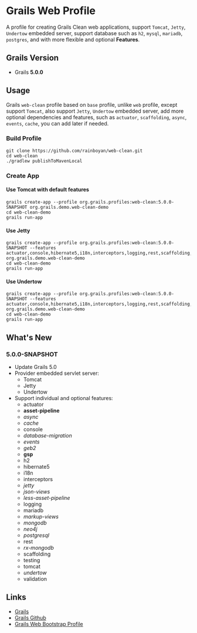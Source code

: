 # Grails Web Profile

A profile for creating Grails Clean web applications, support `Tomcat`, `Jetty`, `Undertow` embedded server, support database such as `h2`, `mysql`, `mariadb`, `postgres`, and with more flexible and optional **Features**.

## Grails Version

- Grails **5.0.0**

## Usage

Grails `web-clean` profile based on `base` profile, unlike `web` profile, except support `Tomcat`, also support `Jetty`, `Undertow` embedded server, add more optional dependencies and features, such as `actuator`, `scaffolding`, `async`, `events`, `cache`, you can add later if needed.

### Build Profile

```
git clone https://github.com/rainboyan/web-clean.git
cd web-clean
./gradlew publishToMavenLocal
```

### Create App

#### Use Tomcat with default features

```
grails create-app --profile org.grails.profiles:web-clean:5.0.0-SNAPSHOT org.grails.demo.web-clean-demo
cd web-clean-demo
grails run-app
```

#### Use Jetty

```
grails create-app --profile org.grails.profiles:web-clean:5.0.0-SNAPSHOT --features actuator,console,hibernate5,i18n,interceptors,logging,rest,scaffolding,testing,validation,jetty org.grails.demo.web-clean-demo
cd web-clean-demo
grails run-app
```

#### Use Undertow

```
grails create-app --profile org.grails.profiles:web-clean:5.0.0-SNAPSHOT --features actuator,console,hibernate5,i18n,interceptors,logging,rest,scaffolding,testing,validation,undertow org.grails.demo.web-clean-demo
cd web-clean-demo
grails run-app
```

## What's New

### 5.0.0-SNAPSHOT

* Update Grails 5.0
* Provider embedded servlet server:
  - Tomcat
  - Jetty
  - Undertow
* Support individual and optional features:
  - actuator
  - **asset-pipeline**
  - *async*
  - *cache*
  - console
  - *database-migration*
  - *events*
  - *geb2*
  - **gsp**
  - h2
  - hibernate5
  - i18n
  - interceptors
  - *jetty*
  - *json-views*
  - *less-asset-pipeline*
  - logging
  - mariadb
  - *markup-views*
  - *mongodb*
  - *neo4j*
  - *postgresql*
  - rest
  - *rx-mongodb*
  - scaffolding
  - testing
  - tomcat
  - *undertow*
  - validation

## Links

- [Grails](https://grails.org)
- [Grails Github](https://github.com/grails)
- [Grails Web Bootstrap Profile](https://github.com/rainboyan/web-bootstrap)
